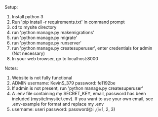 Setup:
  1) Install python 3
  2) Run 'pip install -r requirements.txt' in command prompt
  3) cd to mysite directory
  4) run 'python manage.py makemigrations'
  5) run 'python manage.py migrate'
  6) run 'python manage.py runserver'
  7) run 'python manage.py createsuperuser', enter credentials for admin (Not necessary)
  8) In your web browser, go to localhost:8000

Notes:
  1) Website is not fully functional
  2) ADMIN
     username: KevinS_379
     password: fe1192be
  3) If admin is not present, run 'python manage.py createsuperuser'
  4) A .env file containing my SECRET_KEY, email, password has been included (mysite/mysite/.env). If you want to use your own email, see .env-example for format and replace my .env
  5) username: useri
     password: password@i ,(i=1, 2, 3)
